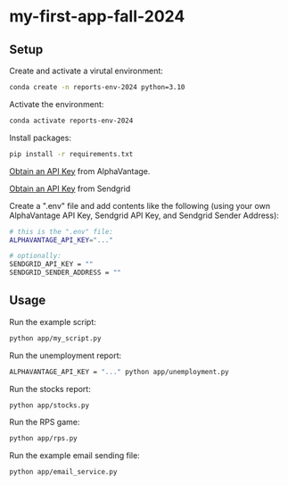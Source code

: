 # my-first-app-fall-2024

## Setup

Create and activate a virutal environment:

```sh
conda create -n reports-env-2024 python=3.10
```

Activate the environment:

```sh
conda activate reports-env-2024
```


Install packages:

```sh
pip install -r requirements.txt
```


[Obtain an API Key](https://www.alphavantage.co/support/#api-key) from AlphaVantage.

[Obtain an API Key](https://sendgrid.com/en-us/2?adobe_mc_sdid=SDID%3D14497B71DE8F5F8B-3F810B9ED0886A80%7CMCORGID%3D32523BB96217F7B60A495CB6%40AdobeOrg%7CTS%3D1731112951&adobe_mc_ref=https%3A%2F%2Fwww.google.com%2F) from Sendgrid

Create a ".env" file and add contents like the following (using your own AlphaVantage API Key, Sendgrid API Key, and Sendgrid Sender Address):

```sh
# this is the ".env" file:
ALPHAVANTAGE_API_KEY="..."

# optionally:
SENDGRID_API_KEY = ""
SENDGRID_SENDER_ADDRESS = ""
```

## Usage

Run the example script:

```sh
python app/my_script.py
```

Run the unemployment report:

```sh
ALPHAVANTAGE_API_KEY = "..." python app/unemployment.py
```

Run the stocks report:

```sh
python app/stocks.py
```


Run the RPS game:

```sh
python app/rps.py
```

Run the example email sending file:

```sh
python app/email_service.py
```